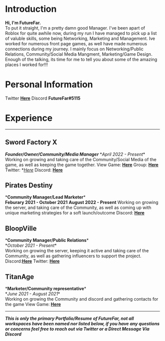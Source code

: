 # Introduction
**Hi, I'm FutureFar.**\
To put it straight, I'm a pretty damn good Manager. I've been apart of Roblox for quite awhile now, during my run I have managed to pick up a list of valuble skills, some being Networking, Marketing and Management. Ive worked for numerous front page games, as well have made numerous connections during my journey. I mainly focus on Networking/Public Relations, Community/Social Media Mangment, Marketing/Game Design. Enough of the talking, its time for me to tell you about some of the amazing places I worked for!!!

# Personal Information
Twitter **[Here](https://twitter.com/FutureFar_)**
Discord **FutureFar#5115**

# Experience
_______
## Sword Factory X
***Founder/Owner/Community/Media Manager***
\**April 2022 - Present**\
Working on growing and taking care of the Community/Social Media of the game, as well as keeping the game together.
View Game: **[Here](https://www.roblox.com/games/9103460924/HALLOWEEN-Sword-Factory-X)**
Group: **[Here](https://www.roblox.com/groups/1164957/TopTier-Games#!/about)**
Twitter: **[Here](https://twitter.com/SwordFactoryX)*
Discord: **[Here](https://discord.gg/ToptierGames)**

## Pirates Destiny
\***Community Manager/Lead Marketer***\
**Feburary 2021 - October 2021**
**August 2022 - Present**
Working on growing the server, and taking care of the Community, as well as coming up with unique marketing strategies for a soft launch/outcome
Discord: **[Here](discord.gg/PiratesDestiny)**

## BloopVille
\***Community Manager/Public Relations***\
\**October 2021 - Present**\
Working on growing the server, keeping it active and taking care of the Community, as well as gathering influencers to support the project.
Discord:**[Here](https://discord.gg/BloopVille)**
Twitter: **[Here](https://twitter.com/BloopVilleGame)**

## TitanAge
\***Marketer/Community representative***\
\**June 2021 - August 2021**\
Working on growing the Community and discord and gathering contacts for the game
View Game: **[Here](https://www.roblox.com/games/6737540754/TITANAGE#ropro-quick-search)**

_______

***This is only the primary Portfolio/Resume of FutureFar, not all workspaces have been named nor listed below, if you have any questions or concerns feel free to reach out via Twitter or a Direct Message Via Discord***

